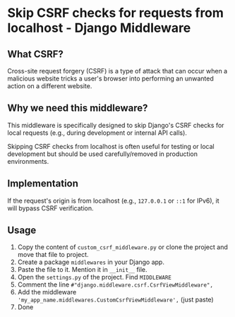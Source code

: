 # Skip CSRF checks for requests from localhost - Django Middleware

## What CSRF?

Cross-site request forgery (CSRF) is a type of attack that can occur when a malicious website tricks a user's browser into performing an unwanted action on a different website.

## Why we need this middleware?

This middleware is specifically designed to skip Django's CSRF checks for local requests (e.g., during development or internal API calls). 

Skipping CSRF checks from localhost is often useful for testing or local development but should be used carefully/removed in production environments.

## Implementation
If the request's origin is from localhost (e.g., `127.0.0.1` or `::1` for IPv6), it will bypass CSRF verification.

## Usage

1. Copy the content of `custom_csrf_middleware.py` or clone the project and move that file to project.
2. Create a package `middlewares` in your Django app.
3. Paste the file to it. Mention it in `__init__` file.
4. Open the `settings.py` of the project. Find `MIDDLEWARE`
5. Comment the line `#"django.middleware.csrf.CsrfViewMiddleware",`
6. Add the middleware `'my_app_name.middlewares.CustomCsrfViewMiddleware',` (just paste)
7. Done
